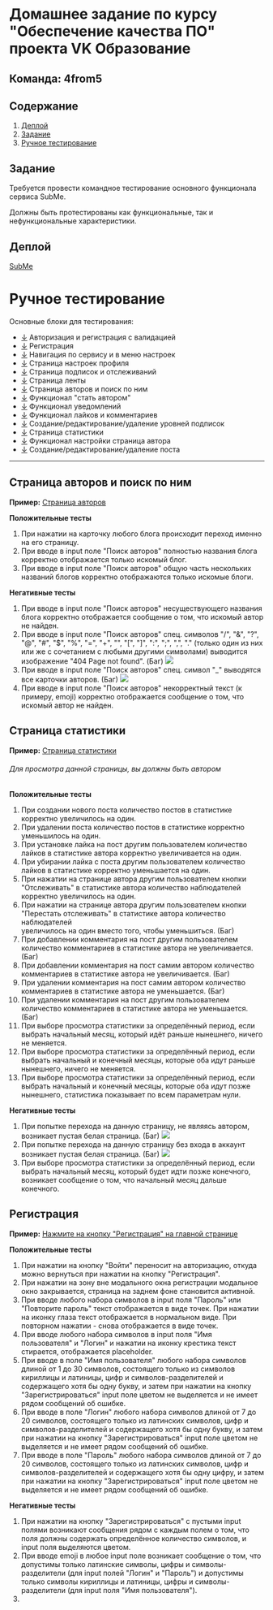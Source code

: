 # Домашнее задание по курсу "Обеспечение качества ПО" проекта VK Образование

## Команда: **4from5**

## Содержание

1. [Деплой](#деплой)
2. [Задание](#задание)
3. [Ручное тестирование](#ручное-тестирование)

## Задание

Требуется провести командное тестирование основного функционала сервиса SubMe.

Должны быть протестированы как функциональные, так и нефункциональные характеристики.

## Деплой

[SubMe](https://sub-me.ru/)

# Ручное тестирование

Основные блоки для тестирования:

* [↓](#) Авторизация и регистрация с валидацией
* [↓](#Регистрация) Регистрация
* [↓](#) Навигация по сервису и в меню настроек
* [↓](#) Страница настроек профиля
* [↓](#) Страница подписок и отслеживаний
* [↓](#) Страница ленты
* [↓](#Страница-авторов-и-поиск-по-ним) Страница авторов и поиск по ним
* [↓](#) Функционал "стать автором"
* [↓](#) Функционал уведомлений
* [↓](#) Функционал лайков и комментариев
* [↓](#) Создание/редактирование/удаление уровней подписок
* [↓](#Страница-статистики) Страница статистики
* [↓](#) Функционал настройки страница автора
* [↓](#) Создание/редактирование/удаление поста

---

## Страница авторов и поиск по ним

**Пример:** [Страница авторов](https://sub-me.ru/search)

**Положительные тесты**

1. При нажатии на карточку любого блога происходит переход именно на его страницу.
2. При вводе в input поле "Поиск авторов" полностью названия блога корректно отображается только искомый блог.
3. При вводе в input поле "Поиск авторов" общую часть нескольких названий блогов корректно отображаются только искомые блоги.

**Негативные тесты**

1. При вводе в input поле "Поиск авторов" несуществующего названия блога корректно отображается сообщение о том,
что искомый автор не найден.
2. При вводе в input поле "Поиск авторов" спец. символов "/", "&", "?", "@", "#", "$", "%", "=", "+", "\", "[", "]",
":", ";", ",", "." (только один из них или же с сочетанием с любыми другими символами)
выводится изображение "404 Page not found". (Баг)
   ![](./resources/search_bug.png)
3. При вводе в input поле "Поиск авторов" спец. символ "_" выводятся все карточки авторов. (Баг)
   ![](./resources/search_bug2.png)
4. При вводе в input поле "Поиск авторов" некорректный текст (к примеру, emoji) корректно отображается сообщение о том,
   что искомый автор не найден.

## Страница статистики

**Пример:** [Страница статистики](https://sub-me.ru/finance)
###### Для просмотра данной страницы, вы должны быть автором

**Положительные тесты**

1. При создании нового поста количество постов в статистике корректно увеличилось на один.
2. При удалении поста количество постов в статистике корректно уменьшилось на один.
3. При установке лайка на пост другим пользователем количество лайков в статистике автора корректно увеличивается на один.
4. При убирании лайка с поста другим пользователем количество лайков в статистике корректно уменьшается на один.
5. При нажатии на странице автора другим пользователем кнопки "Отслеживать" в статистике автора количество наблюдателей\
корректно увеличилось на один.
6. При нажатии на странице автора другим пользователем кнопки "Перестать отслеживать" в статистике автора количество наблюдателей\
увеличилось на один вместо того, чтобы уменьшиться. (Баг)
7. При добавлении комментария на пост другим пользователем количество комментариев в статистике автора не увеличивается. (Баг)
8. При добавлении комментария на пост самим автором количество комментариев в статистике автора не увеличивается. (Баг)
9. При удалении комментария на пост самим автором количество комментариев в статистике автора не уменьшается. (Баг)
10. При удалении комментария на пост другим пользователем количество комментариев в статистике автора не уменьшается. (Баг)
11. При выборе просмотра статистики за определённый период, если выбрать начальный месяц, который идёт раньше нынешнего, ничего
не меняется.
12. При выборе просмотра статистики за определённый период, если выбрать начальный и конечный месяцы, которые оба идут
раньше нынешнего, ничего не меняется.
13. При выборе просмотра статистики за определённый период, если выбрать начальный и конечный месяцы, которые оба идут
позже нынешнего, статистика показывает по всем параметрам нули.

**Негативные тесты**

1. При попытке перехода на данную страницу, не являясь автором, возникает пустая белая страница. (Баг)
   ![](./resources/finance_bug2.png)
2. При попытке перехода на данную страницу без входа в аккаунт возникает пустая белая страница. (Баг)
![](./resources/finance_bug.png)
3. При выборе просмотра статистики за определённый период, если выбрать начальный месяц, который будет идти позже
конечного, возникает сообщение о том, что начальный месяц дальше конечного.

## Регистрация

**Пример:** [Нажмите на кнопку "Регистрация" на главной странице](https://sub-me.ru/)

**Положительные тесты**

1. При нажатии на кнопку "Войти" переносит на авторизацию, откуда можно вернуться при нажатии на кнопку
"Регистрация".
2. При нажатии на зону вне модального окна регистрации модальное окно закрывается, страница на заднем фоне становится
активной.
3. При вводе любого набора символов в input поля "Пароль" или "Повторите пароль" текст отображается в виде точек.
При нажатии на иконку глаза текст отображается в нормальном виде. При повторном нажатии - снова отображается в виде точек.
4. При вводе любого набора символов в input поля "Имя пользователя" и "Логин" и нажатии на иконку крестика текст стирается,
отображается placeholder.
5. При вводе в поле "Имя пользователя" любого набора символов длиной от 1 до 30 символов, состоящего только из символов кириллицы и латиницы, цифр
и символов-разделителей и содержащего хотя бы одну букву, и затем при нажатии на кнопку "Зарегистрироваться" input поле цветом
не выделяется и не имеет рядом сообщений об ошибке.
6. При вводе в поле "Логин" любого набора символов длиной от 7 до 20 символов, состоящего только из латинских символов, цифр
   и символов-разделителей и содержащего хотя бы одну букву, и затем при нажатии на кнопку "Зарегистрироваться" input поле цветом
   не выделяется и не имеет рядом сообщений об ошибке. 
7. При вводе в поле "Пароль" любого набора символов длиной от 7 до 20 символов, состоящего только из латинских символов, цифр
   и символов-разделителей и содержащего хотя бы одну цифру, и затем при нажатии на кнопку "Зарегистрироваться" input поле цветом
   не выделяется и не имеет рядом сообщений об ошибке.

**Негативные тесты**

1. При нажатии на кнопку "Зарегистрироваться" с пустыми input полями возникают сообщения рядом с каждым полем о том,
что поля должны содержать определённое количество символов, и input поля выделяются цветом.
2. При вводе emoji в любое input поле возникает сообщение о том, что допустимы только латинские символы, цифры
и символы-разделители (для input полей "Логин" и "Пароль") и допустимы только символы кириллицы и латиницы, цифры и 
символы-разделители (для input поля "Имя пользователя").
3. 

